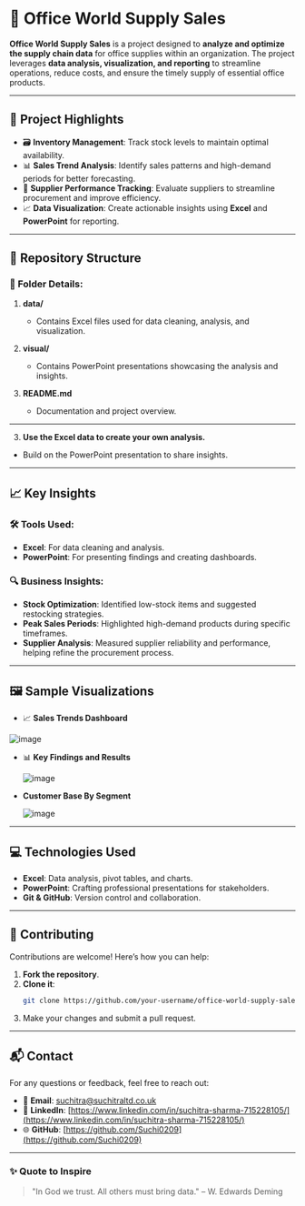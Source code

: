 # 🏢 Office World Supply Sales

**Office World Supply Sales** is a project designed to **analyze and optimize the supply chain data** for office supplies within an organization. The project leverages **data analysis, visualization, and reporting** to streamline operations, reduce costs, and ensure the timely supply of essential office products.

---

## 🌟 **Project Highlights**
- 🗃️ **Inventory Management**: Track stock levels to maintain optimal availability.
- 📊 **Sales Trend Analysis**: Identify sales patterns and high-demand periods for better forecasting.
- 🤝 **Supplier Performance Tracking**: Evaluate suppliers to streamline procurement and improve efficiency.
- 📈 **Data Visualization**: Create actionable insights using **Excel** and **PowerPoint** for reporting.

---

## 📂 **Repository Structure**

### 📁 Folder Details:

1. **data/**  
   - Contains Excel files used for data cleaning, analysis, and visualization.

2. **visual/**  
   - Contains PowerPoint presentations showcasing the analysis and insights.

3. **README.md**  
   - Documentation and project overview.
---

3. **Use the Excel data to create your own analysis.**
- Build on the PowerPoint presentation to share insights.
---
## 📈 Key Insights

### 🛠️ Tools Used:
- **Excel**: For data cleaning and analysis.
- **PowerPoint**: For presenting findings and creating dashboards.

### 🔍 Business Insights:
- **Stock Optimization**: Identified low-stock items and suggested restocking strategies.
- **Peak Sales Periods**: Highlighted high-demand products during specific timeframes.
- **Supplier Analysis**: Measured supplier reliability and performance, helping refine the procurement process.

---

## 🖼️ Sample Visualizations

- 📈 **Sales Trends Dashboard**
  
 ![image](https://github.com/user-attachments/assets/225813c8-f32e-4f6e-b59f-89020041ba8b)


- 📊 **Key Findings and Results**
  
  ![image](https://github.com/user-attachments/assets/52fbfd5b-7c7e-43e7-becb-c28f367e768d)

- **Customer Base By Segment**

  ![image](https://github.com/user-attachments/assets/838ffc0e-396f-47c8-8724-debcf28dd9dd)

---

## 💻 Technologies Used
- **Excel**: Data analysis, pivot tables, and charts.
- **PowerPoint**: Crafting professional presentations for stakeholders.
- **Git & GitHub**: Version control and collaboration.

---

## 🤝 Contributing

Contributions are welcome! Here’s how you can help:
1. **Fork the repository**.
2. **Clone it**:
   ```bash
   git clone https://github.com/your-username/office-world-supply-sales.git
3. Make your changes and submit a pull request.

---

## 📬 Contact

For any questions or feedback, feel free to reach out:

- 📧 **Email**: suchitra@suchitraltd.co.uk
- 💼 **LinkedIn**: [https://www.linkedin.com/in/suchitra-sharma-715228105/](https://www.linkedin.com/in/suchitra-sharma-715228105/)
- 🌐 **GitHub**: [https://github.com/Suchi0209](https://github.com/Suchi0209)

---

### ✨ Quote to Inspire
> "In God we trust. All others must bring data." – W. Edwards Deming
